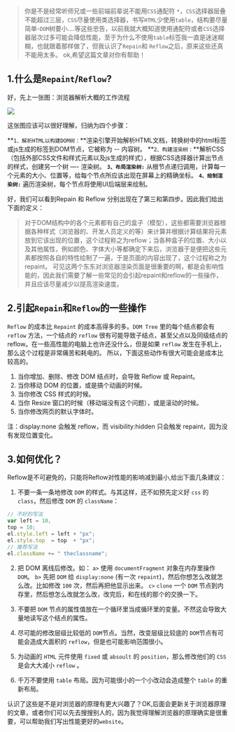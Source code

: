 > 你是不是经常听师兄或一些前端前辈说不能用`CSS`通配符 `*`，`CSS`选择器层叠不能超过三层，`CSS`尽量使用类选择器，书写`HTML`少使用`table`，结构要尽量简单-`DOM`树要小....等这些忠告，以前我就大概知道使用通配符或者`CSS`选择器层次过多可能会降低性能，至于为什么不使用`table`标签我一直是迷迷糊糊，也就跟着那样做了，但我认识了`Repain`和 `Reflow`之后，原来这些还真不能用太多。 ok,希望这篇文章对你有帮助！


1.什么是`Repaint`/`Reflow`?
----------
好，先上一张图：浏览器解析大概的工作流程

![][1]

这张图应该可以很好理解，归纳为四个步骤：

**`1、解析HTML以构建DOM树：`**渲染引擎开始解析HTML文档，转换树中的html标签或js生成的标签到DOM节点，它被称为 -- 内容树。
**`2、构建渲染树：`**解析CSS（包括外部CSS文件和样式元素以及js生成的样式），根据CSS选择器计算出节点的样式，创建另一个树 —- 渲染树。
**`3、布局渲染树:`** 从根节点递归调用，计算每一个元素的大小、位置等，给每个节点所应该出现在屏幕上的精确坐标。
**`4、绘制渲染树:`** 遍历渲染树，每个节点将使用UI后端层来绘制。

好，我们可以看到Repain 和 Reflow 分别出现在了第三和第四步。因此我们给出下面的定义：

> 对于DOM结构中的各个元素都有自己的盒子（模型），这些都需要浏览器根据各种样式（浏览器的、开发人员定义的等）来计算并根据计算结果将元素放到它该出现的位置，这个过程称之为reflow；当各种盒子的位置、大小以及其他属性，例如颜色、字体大小等都确定下来后，浏览器于是便把这些元素都按照各自的特性绘制了一遍，于是页面的内容出现了，这个过程称之为repaint。
> 可见这两个东东对浏览器渲染页面是很重要的啊，都是会影响性能的，因此我们需要了解一些常见的会引起repaint和reflow的一些操作，并且应该尽量减少以提高渲染速度。

2.引起`Repain`和`Reflow`的一些操作
----------

`Reflow` 的成本比 `Repaint` 的成本高得多的多。`DOM Tree` 里的每个结点都会有 `reflow` 方法，一个结点的 `reflow` 很有可能导致子结点，甚至父点以及同级结点的 reflow。在一些高性能的电脑上也许还没什么，但是如果 `reflow` 发生在手机上，那么这个过程是非常痛苦和耗电的。
所以，下面这些动作有很大可能会是成本比较高的。

1. 当你增加、删除、修改 DOM 结点时，会导致 Reflow 或 Repaint。
2. 当你移动 DOM 的位置，或是搞个动画的时候。
3. 当你修改 CSS 样式的时候。
4. 当你 Resize 窗口的时候（移动端没有这个问题），或是滚动的时候。
5. 当你修改网页的默认字体时。

注：display:none 会触发 reflow，而 visibility:hidden 只会触发 repaint，因为没有发现位置变化。

3.如何优化？
----------
Reflow是不可避免的，只能将Reflow对性能的影响减到最小,给出下面几条建议：

1. 不要一条一条地修改 `DOM` 的样式。与其这样，还不如预先定义好 `css` 的 `class`，然后修改 `DOM` 的 `className`：
```javascript
// 不好的写法
var left = 10,
top = 10;
el.style.left = left + "px";
el.style.top  = top  + "px";
// 推荐写法
el.className += " theclassname";
```
    
2. 把 DOM 离线后修改。如：
`a>`   使用 `documentFragment` 对象在内存里操作 `DOM`。
`b>`   先把 `DOM` 给 `display:none` (有一次 `repaint`)，然后你想怎么改就怎么改。比如修改 `100` 次，然后再把他显示出来。
`c>`   `clone` 一个 `DOM` 节点到内存里，然后想怎么改就怎么改，改完后，和在线的那个的交换一下。

3. 不要把 `DOM` 节点的属性值放在一个循环里当成循环里的变量。不然这会导致大量地读写这个结点的属性。

4. 尽可能的修改层级比较低的 `DOM`节点。当然，改变层级比较底的 `DOM`节点有可能会造成大面积的 `reflow`，但是也可能影响范围很小。

5. 为动画的 `HTML` 元件使用 `fixed` 或 `absoult` 的 `position`，那么修改他们的 `CSS` 是会大大减小 `reflow` 。

6. 千万不要使用 `table` 布局。因为可能很小的一个小改动会造成整个 `table` 的重新布局。


认识了这些是不是对浏览器的原理有更大兴趣了？OK,后面会更新关于浏览器原理的文章，或者你们可以先去搜搜别人的，因为我觉得理解浏览器的原理确实是很重要，可以帮助我们写出性能更好的`website`。

[1]:https://github.com/callmeJozo/blog/raw/master/assets/imgs/repaint.png 
